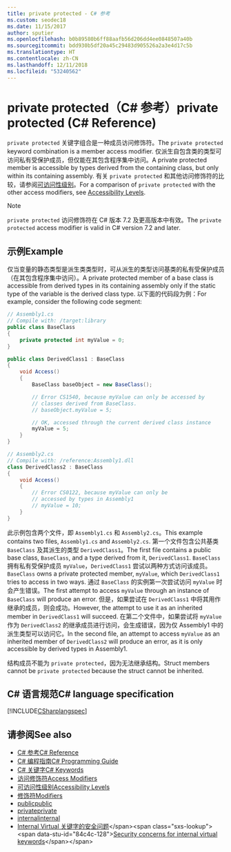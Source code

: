 ```yaml
---
title: private protected - C# 参考
ms.custom: seodec18
ms.date: 11/15/2017
author: sputier
ms.openlocfilehash: b0b89580b6ff88aafb56d206dd4ee0848507a40b
ms.sourcegitcommit: bdd930b5df20a45c29483d905526a2a3e4d17c5b
ms.translationtype: HT
ms.contentlocale: zh-CN
ms.lasthandoff: 12/11/2018
ms.locfileid: "53240562"
---
```

# <a name="private-protected-c-reference"></a><span data-ttu-id="84c4c-102">private protected（C# 参考）</span><span class="sxs-lookup"><span data-stu-id="84c4c-102">private protected (C# Reference)</span></span>

<span data-ttu-id="84c4c-103">`private protected` 关键字组合是一种成员访问修饰符。</span><span class="sxs-lookup"><span data-stu-id="84c4c-103">The `private protected` keyword combination is a member access modifier.</span></span> <span data-ttu-id="84c4c-104">仅派生自包含类的类型可访问私有受保护成员，但仅能在其包含程序集中访问。</span><span class="sxs-lookup"><span data-stu-id="84c4c-104">A private protected member is accessible by types derived from the containing class, but only within its containing assembly.</span></span> <span data-ttu-id="84c4c-105">有关 `private protected` 和其他访问修饰符的比较，请参阅[可访问性级别](accessibility-levels.md)。</span><span class="sxs-lookup"><span data-stu-id="84c4c-105">For a comparison of `private protected` with the other access modifiers, see [Accessibility Levels](accessibility-levels.md).</span></span>

> [!NOTE]
> <span data-ttu-id="84c4c-106">`private protected` 访问修饰符在 C# 版本 7.2 及更高版本中有效。</span><span class="sxs-lookup"><span data-stu-id="84c4c-106">The `private protected` access modifier is valid in C# version 7.2 and later.</span></span>

## <a name="example"></a><span data-ttu-id="84c4c-107">示例</span><span class="sxs-lookup"><span data-stu-id="84c4c-107">Example</span></span>

<span data-ttu-id="84c4c-108">仅当变量的静态类型是派生类类型时，可从派生的类型访问基类的私有受保护成员（在其包含程序集中访问）。</span><span class="sxs-lookup"><span data-stu-id="84c4c-108">A private protected member of a base class is accessible from derived types in its containing assembly only if the static type of the variable is the derived class type.</span></span> <span data-ttu-id="84c4c-109">以下面的代码段为例：</span><span class="sxs-lookup"><span data-stu-id="84c4c-109">For example, consider the following code segment:</span></span>  

```csharp
// Assembly1.cs  
// Compile with: /target:library  
public class BaseClass
{
    private protected int myValue = 0;
}

public class DerivedClass1 : BaseClass
{
    void Access()
    {
        BaseClass baseObject = new BaseClass();

        // Error CS1540, because myValue can only be accessed by
        // classes derived from BaseClass.
        // baseObject.myValue = 5;  

        // OK, accessed through the current derived class instance
        myValue = 5;
    }
}
```

```csharp
// Assembly2.cs  
// Compile with: /reference:Assembly1.dll  
class DerivedClass2 : BaseClass
{
    void Access()
    {
        // Error CS0122, because myValue can only be
        // accessed by types in Assembly1
        // myValue = 10;
    }
}
```

<span data-ttu-id="84c4c-110">此示例包含两个文件，即 `Assembly1.cs` 和 `Assembly2.cs`。</span><span class="sxs-lookup"><span data-stu-id="84c4c-110">This example contains two files, `Assembly1.cs` and `Assembly2.cs`.</span></span>
<span data-ttu-id="84c4c-111">第一个文件包含公共基类 `BaseClass` 及其派生的类型 `DerivedClass1`。</span><span class="sxs-lookup"><span data-stu-id="84c4c-111">The first file contains a public base class, `BaseClass`, and a type derived from it, `DerivedClass1`.</span></span> <span data-ttu-id="84c4c-112">`BaseClass` 拥有私有受保护成员 `myValue`，`DerivedClass1` 尝试以两种方式访问该成员。</span><span class="sxs-lookup"><span data-stu-id="84c4c-112">`BaseClass` owns a private protected member, `myValue`, which `DerivedClass1` tries to access in two ways.</span></span> <span data-ttu-id="84c4c-113">通过 `BaseClass` 的实例第一次尝试访问 `myValue` 时会产生错误。</span><span class="sxs-lookup"><span data-stu-id="84c4c-113">The first attempt to access `myValue` through an instance of `BaseClass` will produce an error.</span></span> <span data-ttu-id="84c4c-114">但是，如果尝试在 `DerivedClass1` 中将其用作继承的成员，则会成功。</span><span class="sxs-lookup"><span data-stu-id="84c4c-114">However, the attempt to use it as an inherited member in `DerivedClass1` will succeed.</span></span>
<span data-ttu-id="84c4c-115">在第二个文件中，如果尝试将 `myValue` 作为 `DerivedClass2` 的继承成员进行访问，会生成错误，因为仅 Assembly1 中的派生类型可以访问它。</span><span class="sxs-lookup"><span data-stu-id="84c4c-115">In the second file, an attempt to access `myValue` as an inherited member of `DerivedClass2` will produce an error, as it is only accessible by derived types in Assembly1.</span></span>

<span data-ttu-id="84c4c-116">结构成员不能为 `private protected`，因为无法继承结构。</span><span class="sxs-lookup"><span data-stu-id="84c4c-116">Struct members cannot be `private protected` because the struct cannot be inherited.</span></span>  

## <a name="c-language-specification"></a><span data-ttu-id="84c4c-117">C# 语言规范</span><span class="sxs-lookup"><span data-stu-id="84c4c-117">C# language specification</span></span>

[!INCLUDE[CSharplangspec](~/includes/csharplangspec-md.md)]  

## <a name="see-also"></a><span data-ttu-id="84c4c-118">请参阅</span><span class="sxs-lookup"><span data-stu-id="84c4c-118">See also</span></span>

- [<span data-ttu-id="84c4c-119">C# 参考</span><span class="sxs-lookup"><span data-stu-id="84c4c-119">C# Reference</span></span>](../index.md)
- [<span data-ttu-id="84c4c-120">C# 编程指南</span><span class="sxs-lookup"><span data-stu-id="84c4c-120">C# Programming Guide</span></span>](../../programming-guide/index.md)
- [<span data-ttu-id="84c4c-121">C# 关键字</span><span class="sxs-lookup"><span data-stu-id="84c4c-121">C# Keywords</span></span>](index.md)
- [<span data-ttu-id="84c4c-122">访问修饰符</span><span class="sxs-lookup"><span data-stu-id="84c4c-122">Access Modifiers</span></span>](access-modifiers.md)
- [<span data-ttu-id="84c4c-123">可访问性级别</span><span class="sxs-lookup"><span data-stu-id="84c4c-123">Accessibility Levels</span></span>](accessibility-levels.md)
- [<span data-ttu-id="84c4c-124">修饰符</span><span class="sxs-lookup"><span data-stu-id="84c4c-124">Modifiers</span></span>](modifiers.md)
- [<span data-ttu-id="84c4c-125">public</span><span class="sxs-lookup"><span data-stu-id="84c4c-125">public</span></span>](public.md)
- [<span data-ttu-id="84c4c-126">private</span><span class="sxs-lookup"><span data-stu-id="84c4c-126">private</span></span>](private.md)
- [<span data-ttu-id="84c4c-127">internal</span><span class="sxs-lookup"><span data-stu-id="84c4c-127">internal</span></span>](internal.md)
- <span data-ttu-id="84c4c-128">[Internal Virtual 关键字的安全问题](https://docs.microsoft.com/previous-versions/dotnet/netframework-4.0/heyd8kky(v=vs.100))</span><span class="sxs-lookup"><span data-stu-id="84c4c-128">[Security concerns for internal virtual keywords](https://docs.microsoft.com/previous-versions/dotnet/netframework-4.0/heyd8kky(v=vs.100))</span></span>